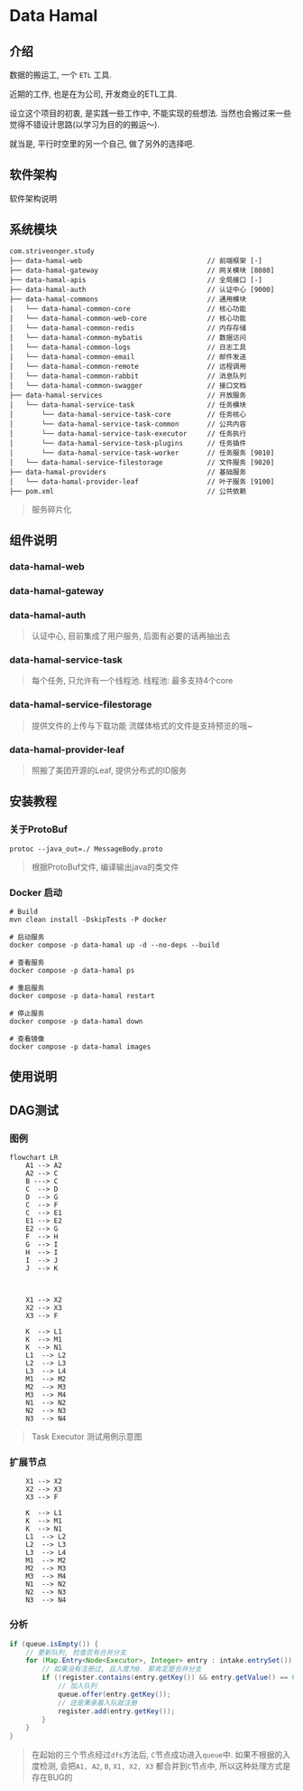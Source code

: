 # Data Hamal

## 介绍

数据的搬运工, 一个 `ETL` 工具.

近期的工作, 也是在为公司, 开发商业的ETL工具. 

设立这个项目的初衷, 是实践一些工作中, 不能实现的些想法. 当然也会搬过来一些觉得不错设计思路(以学习为目的的搬运～). 

就当是, 平行时空里的另一个自己, 做了另外的选择吧.

## 软件架构

软件架构说明

## 系统模块


~~~
com.striveonger.study
├── data-hamal-web                               // 前端框架 [-]
├── data-hamal-gateway                           // 网关模块 [8080]
├── data-hamal-apis                              // 全局接口 [-]
├── data-hamal-auth                              // 认证中心 [9000]
├── data-hamal-commons                           // 通用模块
│   └── data-hamal-common-core                   // 核心功能
│   └── data-hamal-common-web-core               // 核心功能
│   └── data-hamal-common-redis                  // 内存存储
│   └── data-hamal-common-mybatis                // 数据访问
│   └── data-hamal-common-logs                   // 日志工具
│   └── data-hamal-common-email                  // 邮件发送
│   └── data-hamal-common-remote                 // 远程调用
│   └── data-hamal-common-rabbit                 // 消息队列
│   └── data-hamal-common-swagger                // 接口文档
├── data-hamal-services                          // 开放服务
│   └── data-hamal-service-task                  // 任务模块
│       └── data-hamal-service-task-core         // 任务核心
│       └── data-hamal-service-task-common       // 公共内容
│       └── data-hamal-service-task-executor     // 任务执行
│       └── data-hamal-service-task-plugins      // 任务插件
│       └── data-hamal-service-task-worker       // 任务服务 [9010]
│   └── data-hamal-service-filestorage           // 文件服务 [9020]
├── data-hamal-providers                         // 基础服务
│   └── data-hamal-provider-leaf                 // 叶子服务 [9100]
├── pom.xml                                      // 公共依赖
~~~

>   服务碎片化

## 组件说明

### data-hamal-web

### data-hamal-gateway


### data-hamal-auth
> 认证中心, 目前集成了用户服务, 后面有必要的话再抽出去


### data-hamal-service-task
>   每个任务, 只允许有一个线程池.
>   线程池: 最多支持4个core

### data-hamal-service-filestorage
>   提供文件的上传与下载功能
>   流媒体格式的文件是支持预览的哦~

### data-hamal-provider-leaf
> 照搬了美团开源的Leaf, 提供分布式的ID服务

## 安装教程

### 关于ProtoBuf

```shell
protoc --java_out=./ MessageBody.proto 
```
> 根据ProtoBuf文件, 编译输出java的类文件

### Docker 启动

```shell
# Build 
mvn clean install -DskipTests -P docker

# 启动服务
docker compose -p data-hamal up -d --no-deps --build

# 查看服务
docker compose -p data-hamal ps

# 重启服务
docker compose -p data-hamal restart

# 停止服务
docker compose -p data-hamal down

# 查看镜像
docker compose -p data-hamal images
```

## 使用说明


## DAG测试

### 图例
```mermaid
flowchart LR
    A1 --> A2
    A2 --> C
    B ---> C
    C  --> D
    D  --> G
    C  --> F
    C  --> E1
    E1 --> E2
    E2 --> G
    F  --> H
    G  --> I
    H  --> I
    I  --> J
    J  --> K
    
    
    
    X1 --> X2
    X2 --> X3
    X3 --> F
    
    K  --> L1
    K  --> M1
    K  --> N1
    L1  --> L2
    L2  --> L3
    L3  --> L4
    M1  --> M2
    M2  --> M3
    M3  --> M4
    N1  --> N2
    N2  --> N3
    N3  --> N4
```
> Task Executor 测试用例示意图

### 扩展节点
```
    X1 --> X2
    X2 --> X3
    X3 --> F
    
    K  --> L1
    K  --> M1
    K  --> N1
    L1  --> L2
    L2  --> L3
    L3  --> L4
    M1  --> M2
    M2  --> M3
    M3  --> M4
    N1  --> N2
    N2  --> N3
    N3  --> N4
```
### 分析
```java
if (queue.isEmpty()) {
    // 更新队列, 检查否有合并分支
    for (Map.Entry<Node<Executor>, Integer> entry : intake.entrySet()) {
        // 如果没有注册过, 且入度为0. 那肯定是合并分支
        if (!register.contains(entry.getKey()) && entry.getValue() == 0) {
            // 加入队列
            queue.offer(entry.getKey());
            // 还是秉承着入队就注册
            register.add(entry.getKey());
        }
    }
}
```
> 在起始的三个节点经过`dfs`方法后, `C`节点成功进入`queue`中. 如果不根据的入度检测, 会把`A1, A2`, `B`, `X1, X2, X3` 都合并到`C`节点中, 所以这种处理方式是存在BUG的